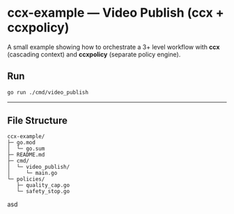 # ccx-example — Video Publish (ccx + ccxpolicy)

A small example showing how to orchestrate a 3+ level workflow with
**ccx** (cascading context) and **ccxpolicy** (separate policy engine).

## Run
```bash
go run ./cmd/video_publish

```

---
## File Structure
```text
ccx-example/
├─ go.mod
│  └─ go.sum
├─ README.md
├─ cmd/
│  └─ video_publish/
│     └─ main.go
└─ policies/
   ├─ quality_cap.go
   └─ safety_stop.go

```

asd